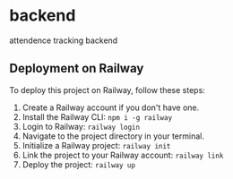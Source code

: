 # backend
attendence tracking backend

## Deployment on Railway

To deploy this project on Railway, follow these steps:

1.  Create a Railway account if you don't have one.
2.  Install the Railway CLI: `npm i -g railway`
3.  Login to Railway: `railway login`
4.  Navigate to the project directory in your terminal.
5.  Initialize a Railway project: `railway init`
6.  Link the project to your Railway account: `railway link`
7.  Deploy the project: `railway up`
